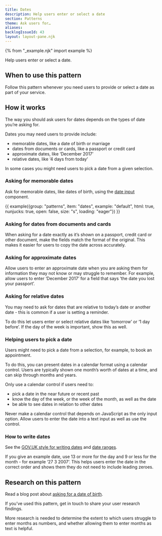 ```yaml
---
title: Dates
description: Help users enter or select a date
section: Patterns
theme: Ask users for…
aliases:
backlogIssueId: 43
layout: layout-pane.njk
---
```


{% from "_example.njk" import example %}

Help users enter or select a date.

## When to use this pattern

Follow this pattern whenever you need users to provide or select a date as part of your&nbsp;service.

## How it works

The way you should ask users for dates depends on the types of date you’re asking for.

Dates you may need users to provide include:

- memorable dates, like a date of birth or marriage
- dates from documents or cards, like a passport or credit card
- approximate dates, like ‘December 2017’
- relative dates, like ‘4 days from today’

In some cases you might need users to pick a date from a given selection.

### Asking for memorable dates

Ask for memorable dates, like dates of birth, using the [date input](/components/date-input/) component.

{{ example({group: "patterns", item: "dates", example: "default", html: true, nunjucks: true, open: false, size: "s", loading: "eager"}) }}

### Asking for dates from documents and cards

When asking for a date exactly as it’s shown on a passport, credit card or other document, make the fields match the format of the original. This makes it easier for users to copy the date across accurately.

### Asking for approximate dates

Allow users to enter an approximate date when you are asking them for information they may not know or may struggle to remember. For example, allow users to enter ‘December 2017’ for a field that says ‘the date you lost your passport’.

### Asking for relative dates

You may need to ask for dates that are relative to today’s date or another date - this is common if a user is setting a reminder.

To do this let users enter or select relative dates like ‘tomorrow’ or ‘1 day before’. If the day of the week is important, show this as well.

### Helping users to pick a date

Users might need to pick a date from a selection, for example, to book an appointment.

To do this, you can present dates in a calendar format using a calendar control. Users are typically shown one month’s worth of dates at a time, and can skip through months and&nbsp;years.

Only use a calendar control if users need to:

- pick a date in the near future or recent past
- know the day of the week, or the week of the month, as well as the date
- be able to see dates in relation to other dates

Never make a calendar control that depends on JavaScript as the only input option.&nbsp;Allow users to enter the date into a text input as well as use the control.

### How to write dates

See the [GOV.UK style for writing dates](https://www.gov.uk/guidance/style-guide/a-to-z-of-gov-uk-style#dates) and [date ranges](https://www.gov.uk/guidance/content-design/writing-for-gov-uk#date-ranges).

If you give an example date, use 13 or more for the day and 9 or less for the month - for example ‘27 3 2007’. This helps users enter the date in the correct order and shows them they do not need to include leading zeroes.

## Research on this pattern

Read a blog post about [asking for a date of birth](https://designnotes.blog.gov.uk/2013/12/05/asking-for-a-date-of-birth/).

If you’ve used this pattern, get in touch to share your user research findings.

More research is needed to determine the extent to which users struggle to enter months as numbers, and whether allowing them to enter months as text is helpful.
